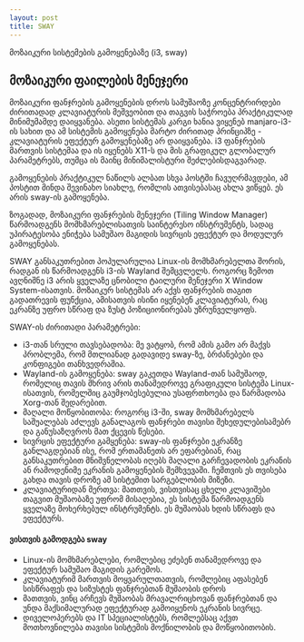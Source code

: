 ```yaml
---
layout: post
title: SWAY
---
```


მოზაიკური სისტემების გამოყენებაზე (i3, sway)

## მოზაიკური ფაილების მენეჯერი

მოზაიკური ფანჯრების გამოყენების დროს სამუშაოზე კონცენტრირდები ძირითადად კლავიატურის მეშვეობით და თაგვის საჭროება პრაქტიკულად მინიმუმამდე დაიყვანება. ასეთი სისტემას კარგი ხანია ვიყენებ manjaro-i3-ის სახით და ამ სისტემის გამოყენება მარტო ძირითად პრინციპზე - კლავიატურის ეფექტურ გამოყენებაზე არ დაიყვანება. i3 ფანჯრების მართვის სისტემაა და ის იყენებს X11-ს და მის გრაფიკულ გლობალურ პარამეტრებს, თუმცა ის მაინც მინიმალისტური შეძლებისდაგვარად. 

გამოყენების პრაქტიკულ ნაწილს ალბათ სხვა პოსტში ჩავუღრმავდები, ამ პოსტით მინდა შევინახო სიახლე, რომლის ათვისებასაც ახლა ვიწყებ. ეს არის sway-ის გამოყენება. 

ზოგადად, მოზაიკური ფანჯრების მენეჯერი (Tiling Window Manager) წარმოადგენს მომხმარებლისათვის საინტერესო ინსტრუმენტს, სადაც უპირატესობა ენიჭება სამუშაო მაგიდის სივრცის ეფექტურ და მოდულურ გამოყენებას. 

SWAY განსაკუთრებით პოპულარულია Linux-ის მომხმარებელთა შორის, რადგან ის წარმოადგენს i3-ის Wayland შემცვლელს. როგორც ზემოთ ავღნიშნე i3 არის ყველაზე ცნობილი ტაილური მენეჯერი X Window System-ისათვის. მოზაიკურ სისტემას არ აქვს ფანჯრების თაგით გადათრევის ფუნქცია, ამისათვის ისინი იყენებენ კლავიატურას, რაც ეკრანზე უფრო სწრაფ და ზუსტ პოზიციონირებას უზრუნველყოფს.

SWAY-ის ძირითადი პარამეტრები:

- i3-თან სრული თავსებადობა: მე ვატყობ, რომ ამის გამო არ მაქვს პრობლემა, რომ  მთლიანად გადავიდე sway-ზე, ბრძანებები და კონფიგები თანხვედრაშია.
- Wayland-ის გამოყენება: sway გაკეთდა Wayland-თან სამუშაოდ, რომელიც თავის მხრივ არის თანამედროვე გრაფიკული სისტემა Linux-ისათვის, რომელშიც გაუმჯობესებულია უსაფრთხოება და წარმადობა Xorg-თან შედარებით.
- მაღალი მოწყობითობა: როგორც i3-ში, sway მომხმარებელს საშუალებას აძლევს განალაგოს ფანჯრები თავისი შეხედულებისამებრ და განუსაზღვროს მათ ქცევის წესები.
- სივრცის ეფექტური გამყენება: sway-ის ფანჯრები ეკრანზე განლაგდებიან ისე, რომ ერთამანეთს არ ეფარებიან, რაც განსაკუთრებით მნიშვნელობას იღებს მაღალი გარჩევადობის ეკრანის ან რამოდენიმე ეკრანის გამოყენების შემხვევაში. ჩემთვის ეს თვისება გახდა თავის დროზე ამ სისტემით სარგებლობის მიზეზი.
- კლავიატურიდან მერთვა: მათთვის, ვისთვისაც ცხელი კლავიშები თაგვით მუშაობაზე უფრომ მისაღებია, ეს სისტემა წარმოადგენს ყველაზე მოხერხებულ ინსტრუმენტს. ეს მუშაობას ხდის სწრაფს და ეფექტურს.

#### ვისთვის გამოდგება sway

- Linux-ის მომხმარებლები, რომლებიც ეძებენ თანამედროვე და ეფექტურ სამუშაო მაგიდის გარემოს.
- კლავიატურიმ მართვის მოყვარულთათვის, რომლებიც აფასებენ სისწრაფეს და სიზუსტეს ფანჯრებთან მუშაობის დროს
- მათთვის, ვინც არჩევს მუშაობას მრავალრიცხოვან ფანჯრებთან და უნდა მაქსიმალურად ეფექტურად გამოიყენოს ეკრანის სივრცე.
- დიველოპერებს და IT სპეციალისტებს, რომლებსაც აქვთ მოთხოვნილება თავისი სისტემის მოქნილობის და მოწყობითობის.



